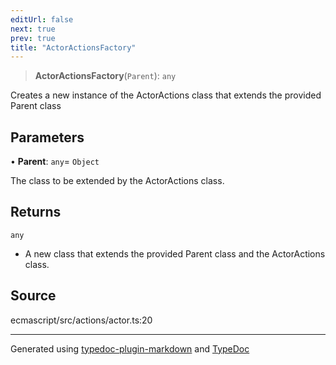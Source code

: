 ```yaml
---
editUrl: false
next: true
prev: true
title: "ActorActionsFactory"
---
```


> **ActorActionsFactory**(`Parent`): `any`

Creates a new instance of the ActorActions class that extends the provided Parent class

## Parameters

• **Parent**: `any`= `Object`

The class to be extended by the ActorActions class.

## Returns

`any`

- A new class that extends the provided Parent class and the ActorActions class.

## Source

ecmascript/src/actions/actor.ts:20

***

Generated using [typedoc-plugin-markdown](https://www.npmjs.com/package/typedoc-plugin-markdown) and [TypeDoc](https://typedoc.org/)
